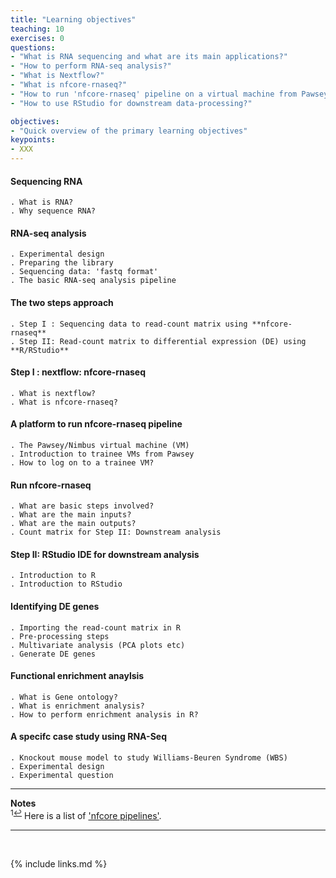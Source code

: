 ```yaml
---
title: "Learning objectives"
teaching: 10
exercises: 0
questions:
- "What is RNA sequencing and what are its main applications?"
- "How to perform RNA-seq analysis?"
- "What is Nextflow?"
- "What is nfcore-rnaseq?"
- "How to run 'nfcore-rnaseq' pipeline on a virtual machine from Pawsey?"
- "How to use RStudio for downstream data-processing?" 

objectives:
- "Quick overview of the primary learning objectives"
keypoints:
- XXX
---
```


#### Sequencing RNA
```
. What is RNA?
. Why sequence RNA?
```

#### RNA-seq analysis
```
. Experimental design
. Preparing the library
. Sequencing data: 'fastq format'
. The basic RNA-seq analysis pipeline 
```

#### The two steps approach
```
. Step I : Sequencing data to read-count matrix using **nfcore-rnaseq**
. Step II: Read-count matrix to differential expression (DE) using **R/RStudio**
```

#### Step I : nextflow: nfcore-rnaseq
```
. What is nextflow?
. What is nfcore-rnaseq?
```

#### A platform to run nfcore-rnaseq pipeline 
```
. The Pawsey/Nimbus virtual machine (VM)
. Introduction to trainee VMs from Pawsey
. How to log on to a trainee VM?
```

#### Run nfcore-rnaseq
```
. What are basic steps involved?
. What are the main inputs?
. What are the main outputs? 
. Count matrix for Step II: Downstream analysis
```

#### Step II: RStudio IDE for downstream analysis
```
. Introduction to R
. Introduction to RStudio
```

#### Identifying DE genes
```
. Importing the read-count matrix in R
. Pre-processing steps
. Multivariate analysis (PCA plots etc)
. Generate DE genes
```

#### Functional enrichment anaylsis
```
. What is Gene ontology?
. What is enrichment analysis?
. How to perform enrichment analysis in R? 
```

#### A specifc case study using RNA-Seq
```
. Knockout mouse model to study Williams-Beuren Syndrome (WBS)
. Experimental design
. Experimental question
```
___
**Notes**   
<sup id="f1">1[↩](#a1)</sup> Here is a list of ['nfcore pipelines'](https://nf-co.re/pipelines/).

___
<br>



{% include links.md %}
